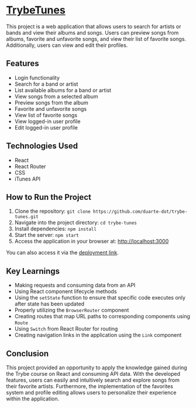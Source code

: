 # [TrybeTunes](https://duarte-dot-trybetunes.surge.sh)

This project is a web application that allows users to search for artists or bands and view their albums and songs. Users can preview songs from albums, favorite and unfavorite songs, and view their list of favorite songs. Additionally, users can view and edit their profiles.

## Features

- Login functionality
- Search for a band or artist
- List available albums for a band or artist
- View songs from a selected album
- Preview songs from the album
- Favorite and unfavorite songs
- View list of favorite songs
- View logged-in user profile
- Edit logged-in user profile

## Technologies Used

- React
- React Router
- CSS
- iTunes API

## How to Run the Project

1. Clone the repository: `git clone https://github.com/duarte-dot/trybe-tunes.git`
2. Navigate into the project directory: `cd trybe-tunes`
3. Install dependencies: `npm install`
4. Start the server: `npm start`
5. Access the application in your browser at: [http://localhost:3000](http://localhost:3000)

You can also access it via the [deployment link](http://duarte-dot-trybetunes.surge.sh).

## Key Learnings

- Making requests and consuming data from an API
- Using React component lifecycle methods
- Using the `setState` function to ensure that specific code executes only after state has been updated
- Properly utilizing the `BrowserRouter` component
- Creating routes that map URL paths to corresponding components using `Route`
- Using `Switch` from React Router for routing
- Creating navigation links in the application using the `Link` component

## Conclusion

This project provided an opportunity to apply the knowledge gained during the Trybe course on React and consuming API data. With the developed features, users can easily and intuitively search and explore songs from their favorite artists. Furthermore, the implementation of the favorites system and profile editing allows users to personalize their experience within the application.

